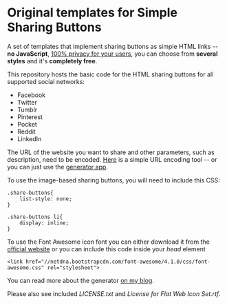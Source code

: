 # Original templates for Simple Sharing Buttons

A set of templates that implement sharing buttons as simple HTML links -- **no JavaScript**, [100% privacy for your users](http://en.wikipedia.org/wiki/Like_button#Privacy_issues), you can choose from **several styles** and it's **completely free**.

This repository hosts the basic code for the HTML sharing buttons for all supported social networks:

* Facebook
* Twitter
* Tumblr
* Pinterest
* Pocket
* Reddit
* LinkedIn

The URL of the website you want to share and other parameters, such as description, need to be encoded. [Here](http://meyerweb.com/eric/tools/dencoder) is a simple URL encoding tool -- or you can just use the [generator app](http://simplesharingbuttons.com/).

To use the image-based sharing buttons, you will need to include this CSS:

    .share-buttons{
	    list-style: none;
    }

    .share-buttons li{
    	display: inline;
    }

To use the Font Awesome icon font you can either download it from the [official website](http://fontawesome.io/) or you can include this code inside your *head* element

    <link href="//netdna.bootstrapcdn.com/font-awesome/4.1.0/css/font-awesome.css" rel="stylesheet">


You can read more about the generator [on my blog](https://stefanbohacek.com/tag/simple-sharing-buttons/).


Please also see included *LICENSE.txt* and *License for Flat Web Icon Set.rtf*.
